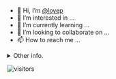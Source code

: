- 👋 Hi, I’m [@loyep](https://github.com/loyep)
- 👀 I’m interested in ...
- 🌱 I’m currently learning ...
- 💞️ I’m looking to collaborate on ...
- 📫 How to reach me ...

<details>
  <summary>Other info.</summary>
  <br>

<!--START_SECTION:waka-->

```txt
JSON         3 hrs 26 mins   █████████▒░░░░░░░░░░░░░░░   36.91 %
TypeScript   2 hrs 41 mins   ███████▒░░░░░░░░░░░░░░░░░   28.80 %
JavaScript   1 hr            ██▓░░░░░░░░░░░░░░░░░░░░░░   10.82 %
Bash         57 mins         ██▓░░░░░░░░░░░░░░░░░░░░░░   10.23 %
Other        31 mins         █▒░░░░░░░░░░░░░░░░░░░░░░░   05.60 %
```

<!--END_SECTION:waka-->

</details>

![visitors](https://visitor-badge.glitch.me/badge?page_id=loyep.loyep)

